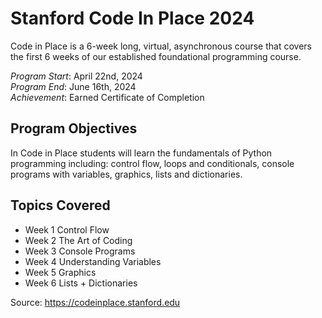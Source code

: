 # Stanford Code In Place 2024 
Code in Place is a 6-week long, virtual, asynchronous course that covers the first 6 weeks of our established foundational programming course. 

_Program Start_: April 22nd, 2024 <br />
_Program End_: June 16th, 2024 <br />
_Achievement_: Earned Certificate of Completion

## Program Objectives
In Code in Place students will learn the fundamentals of Python programming including: control flow, loops and conditionals, console programs with variables, graphics, lists and dictionaries.


## Topics Covered
- Week 1	Control Flow 
- Week 2	The Art of Coding	
- Week 3	Console Programs
- Week 4	Understanding Variables	
- Week 5	Graphics	
- Week 6	Lists + Dictionaries	

Source: https://codeinplace.stanford.edu
